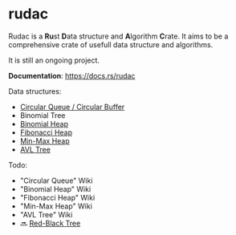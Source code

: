 # rudac

Rudac is a **Ru**st **D**ata structure and **A**lgorithm **C**rate.
It aims to be a comprehensive crate of usefull data structure and algorithms.

It is still an ongoing project.

**Documentation**: https://docs.rs/rudac

Data structures:
* [Circular Queue / Circular Buffer](https://en.wikipedia.org/wiki/Circular_buffer)
* Binomial Tree
* [Binomial Heap](https://en.wikipedia.org/wiki/Binomial_heap)
* [Fibonacci Heap](https://en.wikipedia.org/wiki/Fibonacci_heap)
* [Min-Max Heap](https://en.wikipedia.org/wiki/Min-max_heap)
* [AVL Tree](https://en.wikipedia.org/wiki/AVL_tree)

Todo:
* "Circular Queue" Wiki
* "Binomial Heap" Wiki
* "Fibonacci Heap" Wiki
* "Min-Max Heap" Wiki
* "AVL Tree" Wiki
* :soon: [Red-Black Tree](https://en.wikipedia.org/wiki/Red%E2%80%93black_tree)